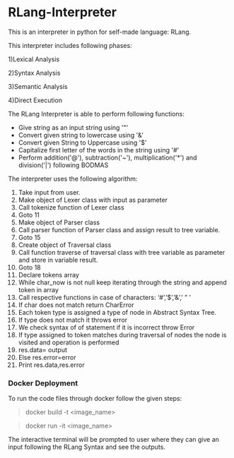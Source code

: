 # RLang-Interpreter

This is an interpreter in python for self-made language: RLang.

This interpreter includes following phases:

1)Lexical Analysis

2)Syntax Analysis

3)Semantic Analysis

4)Direct Execution

The RLang Interpreter is able to perform following functions:
- Give string as an input string using '"'
- Convert given string to lowercase using '&'
- Convert given String to Uppercase using '$'
- Capitalize first letter of the words in the string using '#'
- Perform addition('@'), subtraction('~'), multiplication('*') and division('|') following BODMAS

The interpreter uses the following algorithm:
1. Take input from user.
2. Make object of Lexer class with input as parameter
3. Call tokenize function of Lexer class
4. Goto 11
5. Make object of Parser class 
6. Call parser function of Parser class and assign result to tree variable.
7. Goto 15
8. Create object of Traversal class
9. Call function traverse of traversal class with tree variable as parameter and 
store in variable result. 
10. Goto 18
11. Declare tokens array
12. While char_now is not null keep iterating through the string and append 
token in array
13. Call respective functions in case of characters: ‘#’,’$’,’&’,’ ” ’
14. If char does not match return CharError
15. Each token type is assigned a type of node in Abstract Syntax Tree.
16. If type does not match it throws error 
17.  We check syntax of of statement if it is incorrect throw Error
18. If type assigned to token matches during traversal of nodes the node is 
visited and operation is performed
19. res.data= output
20. Else res.error=error
21. Print res.data,res.error

### Docker Deployment
To run the code files through docker follow the given steps:
> docker build -t <image_name> <path>

> docker run -it <image_name>

The interactive terminal will be prompted to user where they can give an input following the RLang Syntax and see the outputs.

